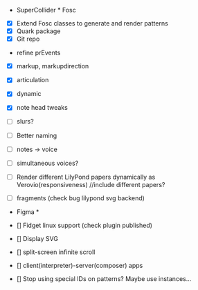 * SuperCollider *
 Fosc
- [x] Extend Fosc classes to generate and render patterns 
- [x] Quark package
- [x] Git repo
- refine prEvents
 - [x] markup, markupdirection
 - [x] articulation
 - [x] dynamic
 - [x] note head tweaks
- [ ] slurs?
- [ ] Better naming
- [ ] notes -> voice
- [ ] simultaneous voices?

- [ ] Render different LilyPond papers dynamically as Verovio(responsiveness) //include different papers?
- [ ] fragments (check bug lilypond svg backend)


* Figma *
- [] Fidget linux support (check plugin published)
- [] Display SVG
- [] split-screen infinite scroll
- [] client(interpreter)-server(composer) apps



- [] Stop using special IDs on patterns? Maybe use instances...






